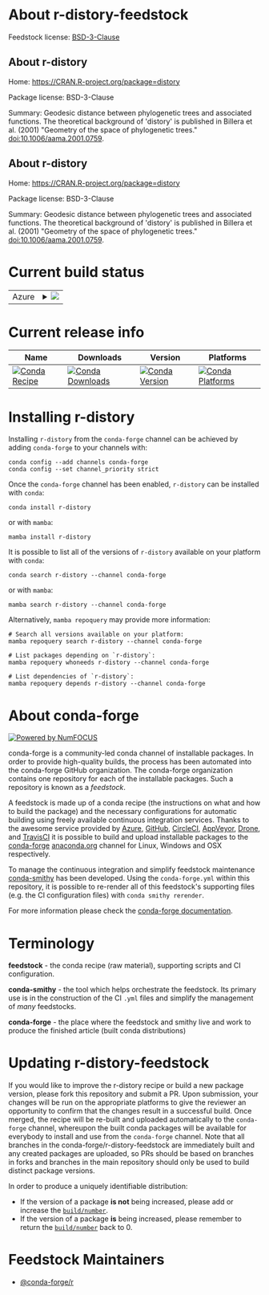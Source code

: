 About r-distory-feedstock
=========================

Feedstock license: [BSD-3-Clause](https://github.com/conda-forge/r-distory-feedstock/blob/main/LICENSE.txt)


About r-distory
---------------

Home: https://CRAN.R-project.org/package=distory

Package license: BSD-3-Clause

Summary: Geodesic distance between phylogenetic trees and associated functions. The theoretical background of 'distory' is published in Billera et al. (2001) "Geometry of the space of phylogenetic trees." <doi:10.1006/aama.2001.0759>.

About r-distory
---------------

Home: https://CRAN.R-project.org/package=distory

Package license: BSD-3-Clause

Summary: Geodesic distance between phylogenetic trees and associated functions. The theoretical background of 'distory' is published in Billera et al. (2001) "Geometry of the space of phylogenetic trees." <doi:10.1006/aama.2001.0759>.

Current build status
====================


<table>
    
  <tr>
    <td>Azure</td>
    <td>
      <details>
        <summary>
          <a href="https://dev.azure.com/conda-forge/feedstock-builds/_build/latest?definitionId=10679&branchName=main">
            <img src="https://dev.azure.com/conda-forge/feedstock-builds/_apis/build/status/r-distory-feedstock?branchName=main">
          </a>
        </summary>
        <table>
          <thead><tr><th>Variant</th><th>Status</th></tr></thead>
          <tbody><tr>
              <td>linux_64_r_base4.3</td>
              <td>
                <a href="https://dev.azure.com/conda-forge/feedstock-builds/_build/latest?definitionId=10679&branchName=main">
                  <img src="https://dev.azure.com/conda-forge/feedstock-builds/_apis/build/status/r-distory-feedstock?branchName=main&jobName=linux&configuration=linux%20linux_64_r_base4.3" alt="variant">
                </a>
              </td>
            </tr><tr>
              <td>linux_64_r_base4.4</td>
              <td>
                <a href="https://dev.azure.com/conda-forge/feedstock-builds/_build/latest?definitionId=10679&branchName=main">
                  <img src="https://dev.azure.com/conda-forge/feedstock-builds/_apis/build/status/r-distory-feedstock?branchName=main&jobName=linux&configuration=linux%20linux_64_r_base4.4" alt="variant">
                </a>
              </td>
            </tr><tr>
              <td>osx_64_r_base4.3</td>
              <td>
                <a href="https://dev.azure.com/conda-forge/feedstock-builds/_build/latest?definitionId=10679&branchName=main">
                  <img src="https://dev.azure.com/conda-forge/feedstock-builds/_apis/build/status/r-distory-feedstock?branchName=main&jobName=osx&configuration=osx%20osx_64_r_base4.3" alt="variant">
                </a>
              </td>
            </tr><tr>
              <td>osx_64_r_base4.4</td>
              <td>
                <a href="https://dev.azure.com/conda-forge/feedstock-builds/_build/latest?definitionId=10679&branchName=main">
                  <img src="https://dev.azure.com/conda-forge/feedstock-builds/_apis/build/status/r-distory-feedstock?branchName=main&jobName=osx&configuration=osx%20osx_64_r_base4.4" alt="variant">
                </a>
              </td>
            </tr><tr>
              <td>win_64_r_base4.3</td>
              <td>
                <a href="https://dev.azure.com/conda-forge/feedstock-builds/_build/latest?definitionId=10679&branchName=main">
                  <img src="https://dev.azure.com/conda-forge/feedstock-builds/_apis/build/status/r-distory-feedstock?branchName=main&jobName=win&configuration=win%20win_64_r_base4.3" alt="variant">
                </a>
              </td>
            </tr><tr>
              <td>win_64_r_base4.4</td>
              <td>
                <a href="https://dev.azure.com/conda-forge/feedstock-builds/_build/latest?definitionId=10679&branchName=main">
                  <img src="https://dev.azure.com/conda-forge/feedstock-builds/_apis/build/status/r-distory-feedstock?branchName=main&jobName=win&configuration=win%20win_64_r_base4.4" alt="variant">
                </a>
              </td>
            </tr>
          </tbody>
        </table>
      </details>
    </td>
  </tr>
</table>

Current release info
====================

| Name | Downloads | Version | Platforms |
| --- | --- | --- | --- |
| [![Conda Recipe](https://img.shields.io/badge/recipe-r--distory-green.svg)](https://anaconda.org/conda-forge/r-distory) | [![Conda Downloads](https://img.shields.io/conda/dn/conda-forge/r-distory.svg)](https://anaconda.org/conda-forge/r-distory) | [![Conda Version](https://img.shields.io/conda/vn/conda-forge/r-distory.svg)](https://anaconda.org/conda-forge/r-distory) | [![Conda Platforms](https://img.shields.io/conda/pn/conda-forge/r-distory.svg)](https://anaconda.org/conda-forge/r-distory) |

Installing r-distory
====================

Installing `r-distory` from the `conda-forge` channel can be achieved by adding `conda-forge` to your channels with:

```
conda config --add channels conda-forge
conda config --set channel_priority strict
```

Once the `conda-forge` channel has been enabled, `r-distory` can be installed with `conda`:

```
conda install r-distory
```

or with `mamba`:

```
mamba install r-distory
```

It is possible to list all of the versions of `r-distory` available on your platform with `conda`:

```
conda search r-distory --channel conda-forge
```

or with `mamba`:

```
mamba search r-distory --channel conda-forge
```

Alternatively, `mamba repoquery` may provide more information:

```
# Search all versions available on your platform:
mamba repoquery search r-distory --channel conda-forge

# List packages depending on `r-distory`:
mamba repoquery whoneeds r-distory --channel conda-forge

# List dependencies of `r-distory`:
mamba repoquery depends r-distory --channel conda-forge
```


About conda-forge
=================

[![Powered by
NumFOCUS](https://img.shields.io/badge/powered%20by-NumFOCUS-orange.svg?style=flat&colorA=E1523D&colorB=007D8A)](https://numfocus.org)

conda-forge is a community-led conda channel of installable packages.
In order to provide high-quality builds, the process has been automated into the
conda-forge GitHub organization. The conda-forge organization contains one repository
for each of the installable packages. Such a repository is known as a *feedstock*.

A feedstock is made up of a conda recipe (the instructions on what and how to build
the package) and the necessary configurations for automatic building using freely
available continuous integration services. Thanks to the awesome service provided by
[Azure](https://azure.microsoft.com/en-us/services/devops/), [GitHub](https://github.com/),
[CircleCI](https://circleci.com/), [AppVeyor](https://www.appveyor.com/),
[Drone](https://cloud.drone.io/welcome), and [TravisCI](https://travis-ci.com/)
it is possible to build and upload installable packages to the
[conda-forge](https://anaconda.org/conda-forge) [anaconda.org](https://anaconda.org/)
channel for Linux, Windows and OSX respectively.

To manage the continuous integration and simplify feedstock maintenance
[conda-smithy](https://github.com/conda-forge/conda-smithy) has been developed.
Using the ``conda-forge.yml`` within this repository, it is possible to re-render all of
this feedstock's supporting files (e.g. the CI configuration files) with ``conda smithy rerender``.

For more information please check the [conda-forge documentation](https://conda-forge.org/docs/).

Terminology
===========

**feedstock** - the conda recipe (raw material), supporting scripts and CI configuration.

**conda-smithy** - the tool which helps orchestrate the feedstock.
                   Its primary use is in the construction of the CI ``.yml`` files
                   and simplify the management of *many* feedstocks.

**conda-forge** - the place where the feedstock and smithy live and work to
                  produce the finished article (built conda distributions)


Updating r-distory-feedstock
============================

If you would like to improve the r-distory recipe or build a new
package version, please fork this repository and submit a PR. Upon submission,
your changes will be run on the appropriate platforms to give the reviewer an
opportunity to confirm that the changes result in a successful build. Once
merged, the recipe will be re-built and uploaded automatically to the
`conda-forge` channel, whereupon the built conda packages will be available for
everybody to install and use from the `conda-forge` channel.
Note that all branches in the conda-forge/r-distory-feedstock are
immediately built and any created packages are uploaded, so PRs should be based
on branches in forks and branches in the main repository should only be used to
build distinct package versions.

In order to produce a uniquely identifiable distribution:
 * If the version of a package **is not** being increased, please add or increase
   the [``build/number``](https://docs.conda.io/projects/conda-build/en/latest/resources/define-metadata.html#build-number-and-string).
 * If the version of a package **is** being increased, please remember to return
   the [``build/number``](https://docs.conda.io/projects/conda-build/en/latest/resources/define-metadata.html#build-number-and-string)
   back to 0.

Feedstock Maintainers
=====================

* [@conda-forge/r](https://github.com/conda-forge/r/)

